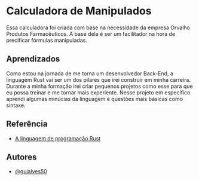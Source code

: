 
# Calculadora de Manipulados

Essa calculadora foi criada com base na necessidade da empresa Orvalho Produtos Farmacêuticos. A base dela é ser um facilitador na hora de precificar fórmulas manipuladas.

## Aprendizados

Como estou na jornada de me torna um desenvolvedor Back-End, a linguagem Rust vai ser um dos pilares que irei construir em minha carreira. Durante a minha formação irei criar pequenos projetos como esse para que eu possa treinar e me tornar mais experiente. Nesse projeto em específico aprendi algumas minúcias da linguagem e questões mais básicas como sintaxe.


## Referência

 - [A linguagem de programação Rust](https://rust-br.github.io/rust-book-pt-br/print.html)


## Autores

- [@guialves50](https://github.com/guialves50)

